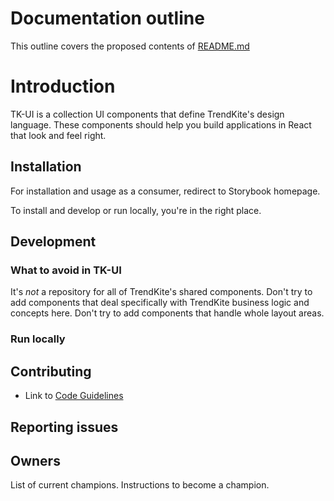 # Documentation outline
This outline covers the proposed contents of [README.md](./README.md)

# Introduction
TK-UI is a collection UI components that define TrendKite's design language. These components should help you build applications in React that look and feel right.

## Installation
For installation and usage as a consumer, redirect to Storybook homepage.

To install and develop or run locally, you're in the right place.

## Development

### What to avoid in TK-UI
It's _not_ a repository for all of TrendKite's shared components. Don't try to add components that deal specifically with TrendKite business logic and concepts here. Don't try to add components that handle whole layout areas.

### Run locally

## Contributing
* Link to [Code Guidelines](./CODE_GUIDELINES.md)

## Reporting issues

## Owners
List of current champions. Instructions to become a champion.
